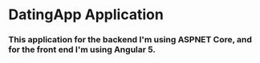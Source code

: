 # DatingApp Application

### This application for the backend I'm using ASPNET Core, and for the front end I'm using Angular 5.
